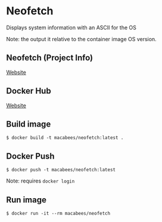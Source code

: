 # Neofetch

Displays system information with an ASCII for the OS

Note: the output it relative to the container image OS version.

## Neofetch (Project Info)
[Website](https://github.com/dylanaraps/neofetch)

## Docker Hub
[Website](https://hub.docker.com/r/macabees/neofetch/)

## Build image
`$ docker build -t macabees/neofetch:latest .`

## Docker Push
`$ docker push -t macabees/neofetch:latest`

Note: requires `docker login`

## Run image
`$ docker run -it --rm macabees/neofetch`
